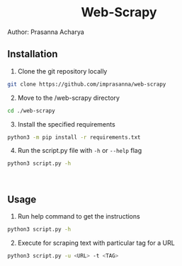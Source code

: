 <h1 style="text-align:center;">Web-Scrapy</h1>

Author: Prasanna Acharya

## Installation

1. Clone the git repository locally

```bash
git clone https://github.com/imprasanna/web-scrapy
```

2. Move to the /web-scrapy directory

```bash
cd ./web-scrapy
```

3. Install the specified requirements

```bash
python3 -m pip install -r requirements.txt
```

4. Run the script.py file with `-h` or `--help` flag

```bash
python3 script.py -h
```

<br>

## Usage

1. Run help command to get the instructions

```bash
python3 script.py -h
```

2. Execute for scraping text with particular tag for a URL

```bash
python3 script.py -u <URL> -t <TAG>
```
